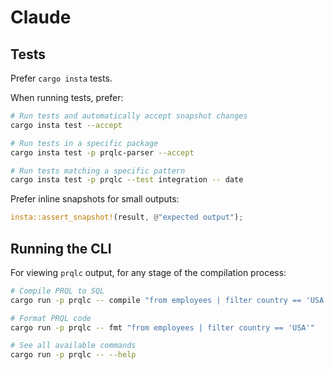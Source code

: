 # Claude

## Tests

Prefer `cargo insta` tests.

When running tests, prefer:

```bash
# Run tests and automatically accept snapshot changes
cargo insta test --accept

# Run tests in a specific package
cargo insta test -p prqlc-parser --accept

# Run tests matching a specific pattern
cargo insta test -p prqlc --test integration -- date
```

Prefer inline snapshots for small outputs:

```rust
insta::assert_snapshot!(result, @"expected output");
```

## Running the CLI

For viewing `prqlc` output, for any stage of the compilation process:

```bash
# Compile PRQL to SQL
cargo run -p prqlc -- compile "from employees | filter country == 'USA'"

# Format PRQL code
cargo run -p prqlc -- fmt "from employees | filter country == 'USA'"

# See all available commands
cargo run -p prqlc -- --help
```
